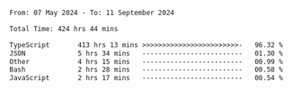 
<!--START_SECTION:waka-->

```txt
From: 07 May 2024 - To: 11 September 2024

Total Time: 424 hrs 44 mins

TypeScript       413 hrs 13 mins >>>>>>>>>>>>>>>>>>>>>>>>-   96.32 %
JSON             5 hrs 34 mins   -------------------------   01.30 %
Other            4 hrs 15 mins   -------------------------   00.99 %
Bash             2 hrs 28 mins   -------------------------   00.58 %
JavaScript       2 hrs 17 mins   -------------------------   00.54 %
```

<!--END_SECTION:waka-->

<!--

### Hi there 👋
**Iam-cesar/Iam-cesar** is a ✨ _special_ ✨ repository because its `README.md` (this file) appears on your GitHub profile.

Here are some ideas to get you started:

- 🔭 I’m currently working on ...
- 🌱 I’m currently learning ...
- 👯 I’m looking to collaborate on ...
- 🤔 I’m looking for help with ...
- 💬 Ask me about ...
- 📫 How to reach me: ...
- 😄 Pronouns: ...
- ⚡ Fun fact: ...
-->
